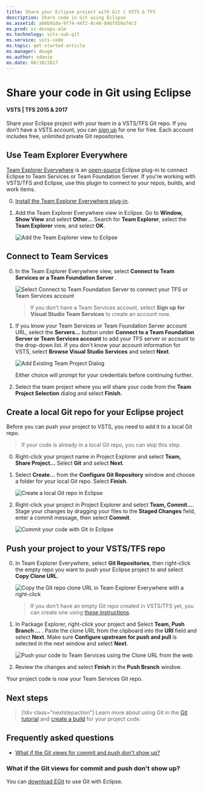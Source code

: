 ```yaml
---
title: Share your Eclipse project with Git | VSTS & TFS
description: Share code in Git using Eclipse
ms.assetid: a00b91da-9f74-44f2-8c48-04bfd50a74c3
ms.prod: vs-devops-alm
ms.technology: vsts-sub-git 
ms.service: vsts-code
ms.topic: get-started-article
ms.manager: douge
ms.author: sdanie
ms.date: 08/10/2017
---
```


# Share your code in Git using Eclipse
#### VSTS | TFS 2015 & 2017

Share your Eclipse project with your team in a VSTS/TFS Git repo. If you don’t have a VSTS account, you can [sign up](../accounts/create-account-with-work-school.md) for one for free. Each account includes free, unlimited private Git repositories.

<a name="git"></a>

## Use Team Explorer Everywhere

[Team Explorer Everywhere](https://www.visualstudio.com/en-us/products/team-explorer-everywhere-vs.aspx) is an [open-source](https://github.com/Microsoft/team-explorer-everywhere) Eclipse plug-in to connect Eclipse to Team Services or Team Foundation Server. If you're working with VSTS/TFS and Eclipse, use this plugin to connect to your repos, builds, and work items. 

0. [Install the Team Explorer Everywhere plug-in](http://java.visualstudio.com/docs/tools/eclipse#_install-the-tee-plugin-for-eclipse).

0. Add the Team Explorer Everywhere view in Eclipse. Go to **Window, Show View** and select **Other...** Search for **Team Explorer**, select the **Team Explorer** view, and select **OK**.   

   ![Add the Team Explorer view to Eclipse](_img/share-your-code-in-git-eclipse/add_team_explorer_to_eclipse.png)

## Connect to Team Services

0. In the Team Explorer Everywhere view, select **Connect to Team Services or a Team Foundation Server** . 

   ![Select Connect to Team Foundation Server to connect your TFS or Team Services account](_img/share-your-code-in-git-eclipse/connect_to_vsts_from_tee.png)
   
   > If you don't have a Team Services account, select **Sign up for Visual Studio Team Services** to create an account now.

0. If you know your Team Services or Team Foundation Server account URL, select the **Servers...** button under **Connect to a Team Foundation Server or Team Services account** to add your TFS server or account to the drop-down list. 
If you don't know your account information for VSTS, select **Browse Visual Studio Services** and select **Next**.

   ![Add Existing Team Project Dialog](_img/share-your-code-in-git-eclipse/tee_existing_team_project.png)

   Either choice will prompt for your credentials before continuing further. 

0. Select the team project where you will share your code from the **Team Project Selection** dialog and select **Finish**.

## Create a local Git repo for your Eclipse project

Before you can push your project to VSTS, you need to add it to a local Git repo.

> If your code is already in a local Git repo, you can skip this step.

0. Right-click your project name in Project Explorer and select **Team, Share Project...** Select **Git** and select **Next**. 

0. Select **Create...** from the **Configure Git Repository** window and choose a folder for your local Git repo. Select **Finish**.

    ![Create a local Git repo in Eclipse](_img/share-your-code-in-git-eclipse/eclipse_create_repo.png)

0.  Right-click your project in Project Explorer and select **Team, Commit...**. Stage your changes by dragging your files to the **Staged Changes** field, enter a commit message, then select **Commit**.

    ![Commit your code with Git in Eclipse](_img/share-your-code-in-git-eclipse/commit_files_in_eclipse.png)

## Push your project to your VSTS/TFS repo

0. In Team Explorer Everywhere, select **Git Repositories**, then right-click the empty repo you want to push your Eclipse project to and select **Copy Clone URL**.

    ![Copy the Git repo clone URL in Team Explorer Everywhere with a right-click](_img/share-your-code-in-git-eclipse/tee_copy_clone_url.png)

    > If you don't have an empty Git repo created in VSTS/TFS yet, you can create one using [these instructions](create-new-repo.md).
    
0. In Package Explorer, right-click your project and Select **Team, Push Branch ...** . Paste the clone URL from the clipboard into the **URI** field and select **Next**. Make sure **Configure upstream for push and pull** is selected in the next window and select **Next**.

    ![Push your code to Team Services using the Clone URL from the web](_img/share-your-code-in-git-eclipse/push_commits_to_team_services.png)
    
0. Review the changes and select **Finish** in the **Push Branch** window.

Your project code is now your Team Services Git repo.

## Next steps

> [!div class="nextstepaction"]
> Learn more about using Git in the [Git tutorial](tutorial/gitworkflow.md) and [create a build](../build-release/apps/java/quick-to-azure.md) for your project code.


## Frequently asked questions

* [What if the Git views for commit and push don't show up?](#what-if-the-git-views-for-commit-and-push-dont-show-up)

### What if the Git views for commit and push don't show up?

You can [download EGit](http://www.eclipse.org/egit/) to use Git with Eclipse.

